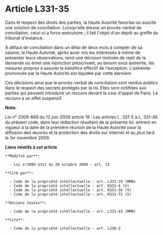 # Article L331-35

Dans le respect des droits des parties, la Haute Autorité favorise ou suscite une solution de conciliation. Lorsqu'elle
dresse un procès-verbal de conciliation, celui-ci a force exécutoire ; il fait l'objet d'un dépôt au greffe du tribunal
d'instance.

A défaut de conciliation dans un délai de deux mois à compter de sa saisine, la Haute Autorité, après avoir mis les
intéressés à même de présenter leurs observations, rend une décision motivée de rejet de la demande ou émet une injonction
prescrivant, au besoin sous astreinte, les mesures propres à assurer le bénéfice effectif de l'exception. L'astreinte
prononcée par la Haute Autorité est liquidée par cette dernière.

Ces décisions ainsi que le procès-verbal de conciliation sont rendus publics dans le respect des secrets protégés par la loi.
Elles sont notifiées aux parties qui peuvent introduire un recours devant la cour d'appel de Paris. Le recours a un effet
suspensif.

**Nota:**

Loi n° 2009-669 du 12 juin 2009 article 19 : Les articles L. 331-5 à L. 331-45 du présent code, dans leur rédaction résultant
de la présente loi, entrent en vigueur à la date de la première réunion de la Haute Autorité pour la diffusion des œuvres et
la protection des droits sur internet et au plus tard le 1er novembre 2009.

**Liens relatifs à cet article**

	**Modifié par**:

	  - Loi n°2009-1311 du 28 octobre 2009 - art. 12

	**Cité par**:

	  - Code de la propriété intellectuelle - art. L331-39 (MMN)
	  - Code de la propriété intellectuelle - art. R331-4 (V)
	  - Code de la propriété intellectuelle - art. R331-56 (V)
	  - Code de la propriété intellectuelle - art. R331-72 (V)

	**Anciens textes**:

	  - Code de la propriété intellectuelle - art. L331-43 (MMN)

	**Cite**:

	  - Code de la propriété intellectuelle - art. L336-3
